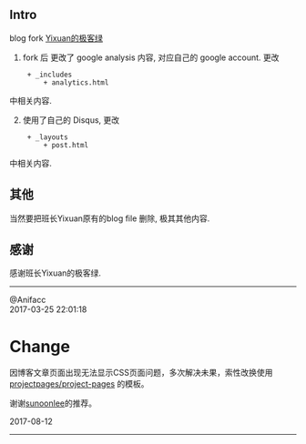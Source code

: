 ## Intro

blog fork [Yixuan的极客绿]( http://yixuan.li/)  

1. fork 后 更改了 google analysis 内容, 对应自己的 google account. 更改

		+ _includes
			+ analytics.html
中相关内容.

2. 使用了自己的 Disqus, 更改

		+ _layouts
			+ post.html
中相关内容.

## 其他

当然要把班长Yixuan原有的blog file 删除, 极其其他内容.

## 感谢 

感谢班长Yixuan的极客绿.

---

@Anifacc   
2017-03-25 22:01:18

# Change

因博客文章页面出现无法显示CSS页面问题，多次解决未果，索性改换使用[projectpages/project-pages](https://github.com/projectpages/project-pages) 的模板。

谢谢[sunoonlee](https://sunoonlee.github.io/about/)的推荐。

2017-08-12 

---




